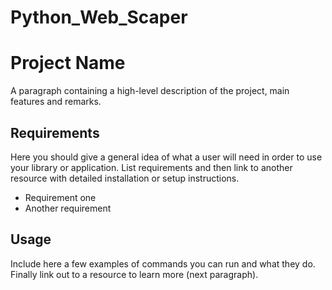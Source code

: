 # Python_Web_Scaper
# Project Name

A paragraph containing a high-level description of the project, main features and remarks.

## Requirements

Here you should give a general idea of what a user will need in order to use your library or application. List requirements and then link to another resource with detailed installation or setup instructions.

- Requirement one
- Another requirement


## Usage

Include here a few examples of commands you can run and what they do. Finally link out to a resource to learn more (next paragraph).